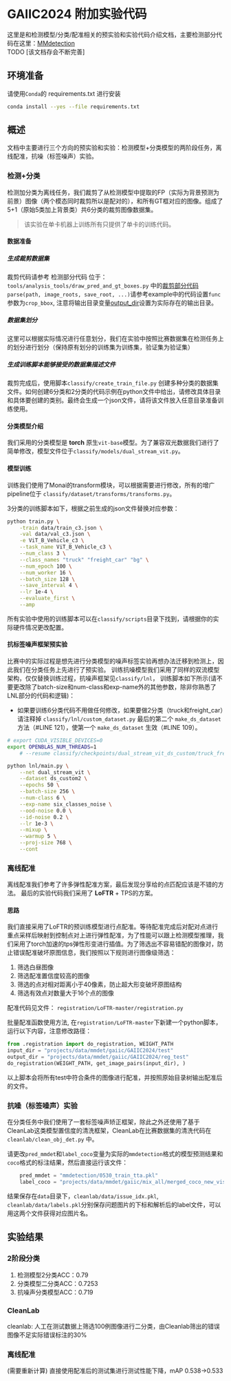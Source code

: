 # GAIIC2024 附加实验代码
这里是和检测模型/分类/配准相关的预实验和实验代码介绍文档，主要检测部分代码在这里：[MMdetection](https://github.com/LuZWCHA/mmdetection/tree/merge_main_yang?tab=readme-ov-file) \
TODO [该文档存会不断完善]

## 环境准备
请使用```Conda```的 requirements.txt 进行安装
``` bash
conda install --yes --file requirements.txt
```


## 概述
文档中主要进行三个方向的预实验和实验：检测模型+分类模型的两阶段任务，离线配准，抗噪（标签噪声）实验。

### 检测+分类
检测加分类为离线任务，我们裁剪了从检测模型中提取的FP（实际为背景预测为前景）图像（两个模态同时裁剪所以是配对的），和所有GT框对应的图像。组成了5+1（原始5类加上背景类）共6分类的裁剪图像数据集。
> 该实验在单卡机器上训练所有只提供了单卡的训练代码。
#### 数据准备

##### 生成裁剪数据集
裁剪代码请参考 检测部分代码 位于：```tools/analysis_tools/draw_pred_and_gt_boxes.py``` 中的[裁剪部分代码](https://github.com/LuZWCHA/mmdetection/blob/merge_main_yang/tools/analysis_tools/draw_pred_and_gt_boxes.py) ```parse(path, image_roots, save_root, ...)```请参考example中的代码设置```func```参数为```crop_bbox```, 注意将输出目录变量[output_dir](https://github.com/LuZWCHA/mmdetection/blob/1455122ddff712a86179462d3dace097f3098b4a/tools/analysis_tools/draw_pred_and_gt_boxes.py#L162)设置为实际存在的输出目录。
##### 数据集划分
这里可以根据实际情况进行任意划分，我们在实验中按照比赛数据集在检测任务上的划分进行划分（保持原有划分的训练集为训练集，验证集为验证集）
##### 生成训练脚本能够接受的数据集描述文件
裁剪完成后，使用脚本```classify/create_train_file.py``` 创建多种分类的数据集文件。如何创建6分类和2分类的代码示例在python文件中给出，请修改具体目录和具体要创建的类别。最终会生成一个json文件，请将该文件放入任意目录准备训练使用。
#### 分类模型介绍
我们采用的分类模型是 **torch** 原生```vit-base```模型。为了兼容双光数据我们进行了简单修改，模型文件位于```classify/models/dual_stream_vit.py```。
#### 模型训练
训练我们使用了Monai的transform模块，可以根据需要进行修改，所有的增广pipeline位于 ```classify/dataset/transforms/transforms.py```。

3分类的训练脚本如下，根据之前生成的json文件替换对应参数：
``` bash
python train.py \
    -train data/train_c3.json \
    -val data/val_c3.json \
    -e ViT_B_Vehicle_c3 \
    --task_name ViT_B_Vehicle_c3 \
    --num_class 3 \
    --class_names "truck" "freight_car" "bg" \
    --num_epoch 100 \
    --num_worker 16 \
    --batch_size 128 \
    --save_interval 4 \
    --lr 1e-4 \
    --evaluate_first \
    --amp
```
所有实验中使用的训练脚本可以在```classify/scripts```目录下找到，请根据你的实际硬件情况更改配置。

#### 抗标签噪声框架预实验
比赛中的实际过程是想先进行分类模型的噪声标签实验再想办法迁移到检测上，因此我们在分类任务上先进行了预实验。
训练抗噪模型我们采用了同样的双流模型架构，仅仅替换训练过程，抗噪声框架见```classify/lnl```，
训练脚本如下所示(请不要更改除了batch-size和num-class和exp-name外的其他参数，除非你熟悉了LNL部分的代码和逻辑)：


- 如果要训练6分类代码不用做任何修改，如果要做2分类（truck和freight_car）请注释掉 ```classify/lnl/custom_dataset.py``` 最后的第二个 ```make_ds_dataset``` 方法（#LINE 121），使第一个 ```make_ds_dataset``` 生效（#LINE 109）。

``` bash
# export CUDA_VISIBLE_DEVICES=0
export OPENBLAS_NUM_THREADS=1
    # --resume classify/checkpoints/dual_stream_vit_ds_custom/truck_freightcar_noise/1/dual_stream_vit_ds_custom.pth.tar \

python lnl/main.py \
    --net dual_stream_vit \
    --dataset ds_custom2 \
    --epochs 50 \
    --batch-size 256 \
    --num-class 6 \
    --exp-name six_classes_noise \
    --ood-noise 0.0 \
    --id-noise 0.2 \
    --lr 1e-3 \
    --mixup \
    --warmup 5 \
    --proj-size 768 \
    --cont
```
### 离线配准
离线配准我们参考了许多弹性配准方案，最后发现分享给的点匹配应该是不错的方法。
最后的实验代码我们采用了 **LoFTR** + TPS的方案。
#### 思路
我们直接采用了LoFTR的预训练模型进行点配准。等待配准完成后对配对点进行重点采样后映射到控制点对上进行弹性配准，为了性能可以跟上检测模型推理，我们采用了torch加速的tps弹性形变进行插值。为了筛选出不容易错配的图像对，防止错误配准破坏原图信息，我们按照以下规则进行图像级筛选：
1. 筛选白昼图像
2. 筛选配准置信度较高的图像
3. 筛选的点对相对距离小于40像素，防止超大形变破坏原图结构
4. 筛选有效点对数量大于16个点的图像

配准代码见文件： ```registration/LoFTR-master/registration.py```

批量配准函数使用方法, 在```registration/LoFTR-master```下新建一个python脚本，运行以下内容，注意修改路径：
``` python
from .registration import do_registration, WEIGHT_PATH
input_dir = "projects/data/mmdet/gaiic/GAIIC2024/test"
output_dir = "projects/data/mmdet/gaiic/GAIIC2024/reg_test"
do_registration(WEIGHT_PATH, get_image_pairs(input_dir), )
```
以上脚本会将所有test中符合条件的图像进行配准，并按照原始目录树输出配准后的文件。

### 抗噪（标签噪声）实验
在分类任务中我们使用了一套标签噪声矫正框架，除此之外还使用了基于CleanLab这类模型置信度的清洗框架，CleanLab在比赛数据集的清洗代码在 ```cleanlab/clean_obj_det.py``` 中。

请更改```pred_mmdet```和```label_coco```变量为实际的```mmdetection```格式的模型预测结果和```coco```格式的标注结果，然后直接运行该文件：
``` python
    pred_mmdet = "mmdetection/0530_train_tta.pkl"
    label_coco = "projects/data/mmdet/gaiic/mix_all/merged_coco_new_vis_3cls.json"
```
结果保存在```data```目录下，```cleanlab/data/issue_idx.pkl```, ```cleanlab/data/labels.pkl```分别保存问题图片的下标和解析后的label文件，可以用这两个文件获得对应图片名。

## 实验结果
### 2阶段分类
1. 检测模型2分类ACC：0.79
2. 分类模型二分类ACC：0.7253
3. 抗噪声分类模型ACC：0.719
### CleanLab
cleanlab: 人工在测试数据上筛选100例图像进行二分类，由Cleanlab筛出的错误图像不足实际错误标注的30%
### 离线配准
(需要重新计算) 直接使用配准后的测试集进行测试性能下降，mAP 0.538->0.533